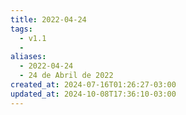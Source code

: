 ```yaml
---
title: 2022-04-24
tags:
  - v1.1
  - 
aliases:
  - 2022-04-24
  - 24 de Abril de 2022
created_at: 2024-07-16T01:26:27-03:00
updated_at: 2024-10-08T17:36:10-03:00
---
```

